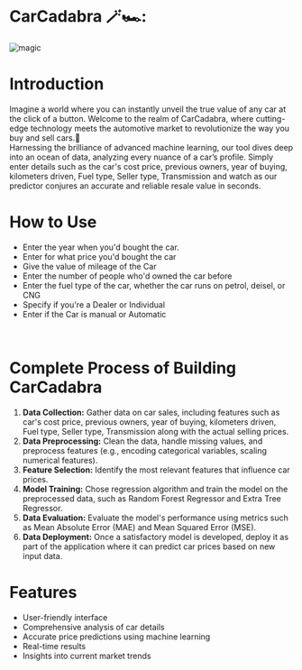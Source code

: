 # CarCadabra 🪄🏎️:
![magic](https://github.com/sisoenejdbkdkdkkddkdkkd/CarCadabra/assets/169921011/d88c6ac0-0a6b-4481-b5cb-70d0f25b947f)
# Introduction
Imagine a world where you can instantly unveil the true value of any car at the click of a button.
Welcome to the realm of CarCadabra, where cutting-edge technology meets the automotive market to revolutionize the way you buy and sell cars.🌟<br>
Harnessing the brilliance of advanced machine learning, our tool dives deep into an ocean of data, analyzing every nuance of a car’s profile. Simply enter details such as the car's cost price, previous owners, year of buying, kilometers driven, Fuel type, Seller type, Transmission and watch as our predictor conjures an accurate and reliable resale value in seconds.
# How to Use
<ul>
        <li>Enter the year when you'd bought the car.</li>
        <li>Enter for what price you'd bought the car</li>
        <li>Give the value of mileage of the Car</li>
        <li>Enter the number of people who'd owned the car before</li>
  <li>Enter the fuel type of the car, whether the car runs on petrol, deisel, or CNG</li>
  <li>Specify if you're a Dealer or Individual</li>
    <li>Enter if the Car is manual or Automatic</li>
    </ul><br>


  
  

     
 # Complete Process of Building CarCadabra
   <ol>
                <li><b>Data Collection:</b> Gather data on car sales, including features such as car's cost price, previous owners, year of buying, kilometers driven, Fuel type, Seller type, Transmission along with the actual selling prices.</li>
                <li><b>Data Preprocessing:</b> Clean the data, handle missing values, and preprocess features (e.g., encoding categorical variables, scaling numerical features).</li>
                <li><b>Feature Selection:</b> Identify the most relevant features that influence car prices.</li>
                <li><b>Model Training:</b> Chose regression algorithm and train the model on the preprocessed data, such as Random Forest Regressor and Extra Tree Regressor.</li>
                <li><b>Data Evaluation:</b> Evaluate the model's performance using metrics such as Mean Absolute Error (MAE) and Mean Squared Error (MSE).</li>
                <li><b>Data Deployment:</b> Once a satisfactory model is developed, deploy it as part of the application where it can predict car prices based on new input data.</li>         
   </ol>

  # Features
    
<ul>
        <li>User-friendly interface</li>
        <li>Comprehensive analysis of car details</li>
        <li>Accurate price predictions using machine learning</li>
        <li>Real-time results</li>
  <li>Insights into current market trends</li>

  
   
